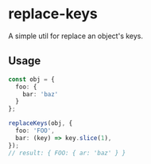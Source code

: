 # replace-keys

A simple util for replace an object's keys.

## Usage

```typescript
const obj = {
  foo: {
    bar: 'baz'
  }
};

replaceKeys(obj, {
  foo: 'FOO',
  bar: (key) => key.slice(1),
});
// result: { FOO: { ar: 'baz' } }
```
